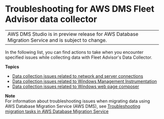 # Troubleshooting for AWS DMS Fleet Advisor data collector<a name="CHAP_DMSStudio.Troubleshooting"></a>


|  | 
| --- |
| AWS DMS Studio is in preview release for AWS Database Migration Service and is subject to change\. | 

In the following list, you can find actions to take when you encounter specified issues while collecting data with Fleet Advisor's Data Collector\.

**Topics**
+ [Data collection issues related to network and server connections](CHAP_DMSStudio.Troubleshooting.NET.md)
+ [Data collection issues related to Windows Management Instrumentation](CHAP_DMSStudio.Troubleshooting.WMI.md)
+ [Data collection issues related to Windows web page composer](CHAP_DMSStudio.Troubleshooting.WPC.md)

**Note**  
For information about troubleshooting issues when migrating data using AWS Database Migration Service \(AWS DMS\), see [Troubleshooting migration tasks in AWS Database Migration Service](CHAP_Troubleshooting.md) 